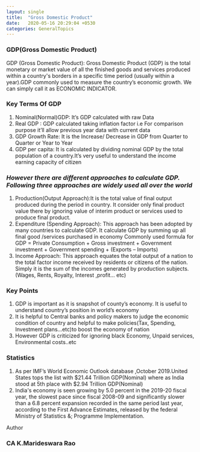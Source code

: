 ```yaml
---
layout: single
title:  "Gross Domestic Product"
date:   2020-05-16 20:29:04 +0530
categories: GeneralTopics
---
```


### GDP(Gross Domestic Product)

GDP (Gross Domestic Product): Gross Domestic Product (GDP) is the total monetary or market value of all the finished goods and services produced within a country's borders in a specific time period (usually within a year).GDP commonly used to measure the country’s economic growth. We can simply call it as ECONOMIC INDICATOR.

### Key Terms Of GDP

1.	Nominal(Normal)GDP: It’s GDP calculated with raw Data
2.	Real GDP : GDP calculated taking inflation factor i.e For comparison purpose it’ll allow previous year data with current data
3.	GDP Growth Rate: It is the Increase/ Decrease in GDP from Quarter to Quarter or Year to Year
4.	GDP per capita: It  is calculated by dividing nominal GDP by the total population of a country.It’s very useful to understand the income earning capacity of citizen

### *However there are different approaches to calculate GDP. Following three approaches are widely used all over the world*

1. Production(Output Approach):It is the total value of final output produced during the period in country. It consider only final product value there by ignoring value of interim product or services used to produce final product.
2. Expenditure (Spending Approach):  This approach has been adopted by many countries to calculate GDP.  It calculate GDP by summing up all final good /services purchased in economy
Commonly used formula for GDP = Private Consumption + Gross investment + Government investment + Government spending + (Exports – Imports)
3. Income Approach: This approach equates the total output of a nation to the total factor income received by residents or citizens of the nation. Simply it is the sum of the incomes generated by production subjects.(Wages, Rents, Royalty, Interest ,profit… etc)


### Key Points
1. GDP is important as it is snapshot of county’s economy. It is useful to understand country’s position in world’s economy
2. It is helpful to Central banks and policy makers to judge the economic  condition of country and helpful to make policies(Tax, Spending, Investment plans…etc)to boost the economy of nation
3. However GDP is criticized for ignoring black Economy, Unpaid services, Environmental costs..etc


### Statistics
1. As per IMF’s World Economic Outlook database ,October 2019.United States tops the list with $21.44 Trillion GDP(Nominal) where as India stood at 5th place with  $2.94 Trillion GDP(Nominal)
2. India's economy is seen growing by 5.0 percent in the 2019-20 fiscal year, the slowest pace since fiscal 2008-09 and significantly slower than a 6.8 percent expansion recorded in the same period last year, according to the First Advance Estimates, released by the federal Ministry of Statistics &; Programme Implementation. 


Author
### CA K.Marideswara Rao
